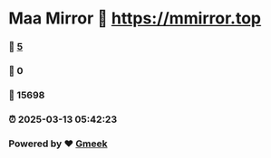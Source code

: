 # Maa Mirror :link: https://mmirror.top 
### :page_facing_up: [5](https://mmirror.top/tag.html) 
### :speech_balloon: 0 
### :hibiscus: 15698 
### :alarm_clock: 2025-03-13 05:42:23 
### Powered by :heart: [Gmeek](https://github.com/Meekdai/Gmeek)
